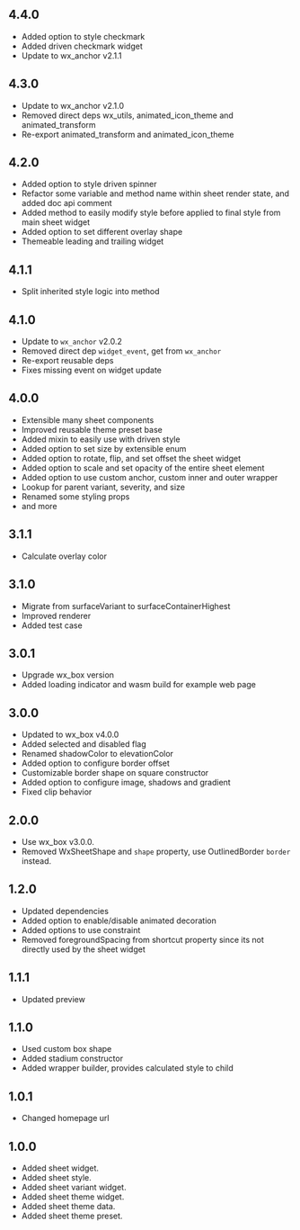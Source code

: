 ## 4.4.0

* Added option to style checkmark
* Added driven checkmark widget
* Update to wx_anchor v2.1.1

## 4.3.0

* Update to wx_anchor v2.1.0
* Removed direct deps wx_utils, animated_icon_theme and animated_transform
* Re-export animated_transform and animated_icon_theme

## 4.2.0

* Added option to style driven spinner
* Refactor some variable and method name within sheet render state, and added doc api comment
* Added method to easily modify style before applied to final style from main sheet widget
* Added option to set different overlay shape
* Themeable leading and trailing widget

## 4.1.1

* Split inherited style logic into method

## 4.1.0

* Update to `wx_anchor` v2.0.2
* Removed direct dep `widget_event`, get from `wx_anchor`
* Re-export reusable deps
* Fixes missing event on widget update

## 4.0.0

* Extensible many sheet components
* Improved reusable theme preset base
* Added mixin to easily use with driven style
* Added option to set size by extensible enum
* Added option to rotate, flip, and set offset the sheet widget
* Added option to scale and set opacity of the entire sheet element
* Added option to use custom anchor, custom inner and outer wrapper
* Lookup for parent variant, severity, and size
* Renamed some styling props
* and more

## 3.1.1

* Calculate overlay color

## 3.1.0

* Migrate from surfaceVariant to surfaceContainerHighest
* Improved renderer
* Added test case

## 3.0.1

* Upgrade wx_box version
* Added loading indicator and wasm build for example web page

## 3.0.0

* Updated to wx_box v4.0.0
* Added selected and disabled flag
* Renamed shadowColor to elevationColor
* Added option to configure border offset
* Customizable border shape on square constructor
* Added option to configure image, shadows and gradient
* Fixed clip behavior

## 2.0.0

* Use wx_box v3.0.0.
* Removed WxSheetShape and `shape` property, use OutlinedBorder `border` instead.

## 1.2.0

* Updated dependencies
* Added option to enable/disable animated decoration
* Added options to use constraint
* Removed foregroundSpacing from shortcut property since its not directly used by the sheet widget

## 1.1.1

* Updated preview

## 1.1.0

* Used custom box shape
* Added stadium constructor
* Added wrapper builder, provides calculated style to child

## 1.0.1

* Changed homepage url

## 1.0.0

* Added sheet widget.
* Added sheet style.
* Added sheet variant widget.
* Added sheet theme widget.
* Added sheet theme data.
* Added sheet theme preset.
